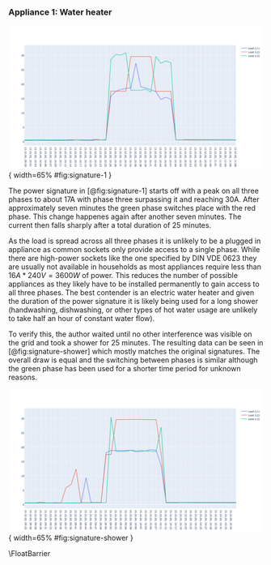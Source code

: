 ### Appliance 1: Water heater

![Captured power signature 1](src/images/Heater.png){ width=65% #fig:signature-1 }

The power signature in [@fig:signature-1] starts off with a peak on all three phases to about 17A with phase three surpassing it and reaching 30A. After approximately seven minutes the green phase switches place with the red phase. This change happenes again after another seven minutes. The current then falls sharply after a total duration of 25 minutes.

As the load is spread across all three phases it is unlikely to be a plugged in appliance as common sockets only provide access to a single phase. While there are high-power sockets like the one specified by DIN VDE 0623 they are usually not available in households as most appliances require less than $16A * 240V = 3600W$ of power. This reduces the number of possible appliances as they likely have to be installed permanently to gain access to all three phases. The best contender is an electric water heater and given the duration of the power signature it is likely being used for a long shower (handwashing, dishwashing, or other types of hot water usage are unlikely to take half an hour of constant water flow).

To verify this, the author waited until no other interference was visible on the grid and took a shower for 25 minutes. The resulting data can be seen in [@fig:signature-shower] which mostly matches the original signatures. The overall draw is equal and the switching between phases is similar although the green phase has been used for a shorter time period for unknown reasons.

![Water heater signature](src/images/Heater-confirmation.png){ width=65% #fig:signature-shower }

\FloatBarrier
